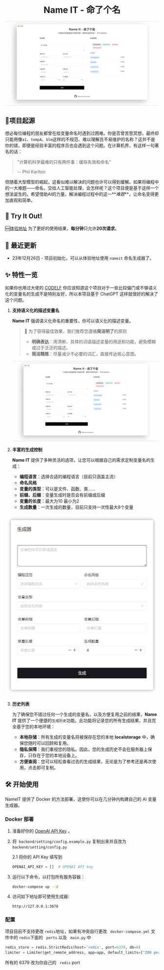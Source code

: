 <div align="center">
  <h1>Name IT - 命了个名</h1>
</div>

<a href="https://www.sinoute.club/#/">
  <img src="./doc/01.png" alt="name it" /></a>

## 🎉项目起源

想必每位编程的朋友都曾在给变量命名时遇到过困难。你是否曾苦思冥想，最终却只能用像`a1`、`tempA`、`blm`这样的不规范、难以理解且不易维护的名称？这并不是你的错，即便是经验丰富的程序员也会遇到这个问题。在计算机界，有这样一句著名的话：

> "计算机科学最难的只有两件事：缓存失效和命名”
>
> -- Phil Karlton

但随着大型模型的崛起，这看似难以解决的问题也许可以得到缓解。如果将编程中的一大难题——命名，交给人工智能处理，会怎样呢？这个项目便是基于这样一个想法诞生的。希望借助AI的力量，解决编程过程中的这一**_难题_**，让命名变得更加直观和简单。

## 🚀 Try It Out!

🆕[体验地址](https://www.sinoute.club/#/) 为了更好的使用结果，**每分钟**只允许**20次请求**。

## 🌟 最近更新

- 23年12月26日 - 项目初始化，可以从体验地址使用 `nameit` 命名生成器了。 

## ✨ 特性一览

如果你也用过大佬的 [CODELF](https://unbug.github.io/codelf/) 你应该知道这个项目对于一些比较偏门或不够语义化的变量名的生成不是特别友好，所以本项目基于 ChatGPT 这样就很好的解决了这个问题。

1. **支持语义化的描述变量名**

   **Name IT** 强调语义化命名的重要性，你可以语义化的描述变量。

   > 📝 为了获得最佳效果，我们推荐您遵循**简洁明了**的原则
   >
   > - **明确表达**：用清晰、具体的词语描述变量的用途和功能，避免模糊或过于泛泛的描述。
   > - **简洁精炼**：尽量减少不必要的词汇，直接传达核心意图。

   <img src="doc/01.png" alt="website-cover" />

2. **丰富的生成控制**

   **Name IT** 提供了多种灵活的选项，让您可以根据自己的需求定制变量名的生成：

   - **编程语言**：选择合适的编程语言（目前只涵盖主流）
   - **命名风格**
   - **变量的类型**：可以是文件、函数、类......
   - **前缀、后缀**：变量生成时是否会有前缀或后缀
   - **变量的长度**：最大为10 最小为2
   - **生成数量**：一次生成的数量，目前只支持一次性最大8个变量

<img src="./doc/02.png" alt="website-cover" style="zoom: 67%;" />

3. **历史列表**

   为了确保您不错过任何一个生成的变量名，以及方便复用之前的结果，**Name IT** 提供了一个便捷的`生成历史`功能。此功能将记录您的所有生成结果，并且完全基于您的本地环境：

   - **本地存储**：所有生成的变量名将被保存在您的本地 **localstorage** 中，确保您随时可以回顾和复用。
   - **隐私保障**：我们重视您的隐私。因此，您的生成历史不会在服务器上保存，只存在于您的本地设备上。
   - **方便查阅**：您可以轻松查看过去的生成结果，无论是为了参考还是再次使用，点击即可复制。

## 🛠 开始使用

NameIT 提供了 Docker 的方法部署，这使你可以在几分钟内构建自己的 AI 变量生成器。

### Docker 部署

1. 准备好你的 [OpenAI API Key](https://platform.openai.com/account/api-keys) 。

2. 将` backend/setting/config.example.py` 复制出来并且改为 ` backend/setting/config.py`

   2.1 将你的 API Key 填写到

   ```python
   OPENAI_API_KEY = []  # OPENAI API key
   ```

3. 运行以下命令，以打包所有服务容器：

   ```bash
   docker-compose up --d
   ```

4. 访问如下地址即可使用生成器:

   ```http
   http://127.0.0.1:3678
   ```

   

### 配置

项目目前不支持更改 ` redis `地址，如果有冲突自行更改 ` docker-compose.yml` 文件中的 `redis`下面的 ` ports`   以及 ` main.py` 中

``` python
redis_store = redis.StrictRedis(host='redis', port=6379, db=0)
limiter = Limiter(get_remote_address, app=app, default_limits=["200 per day", "50 per hour"],storage_uri=f'redis://redis:6379/0')

```

所有的 6379 改为你自己的 ` redis` port


